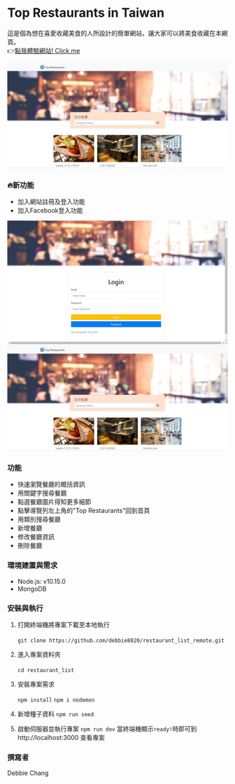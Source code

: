 # Top Restaurants in Taiwan
這是個為想在喜愛收藏美食的人所設計的簡單網站，讓大家可以將美食收藏在本網頁。</br>
:point_right:[點我體驗網站! Click me ](https://tranquil-brushlands-31586.herokuapp.com/)

<img alt="homepage" src="https://github.com/debbie8820/restaurant_list_remote/blob/main/public/img/restaurants.jpg">

### :fire:新功能
+ 加入網站註冊及登入功能
+ 加入Facebook登入功能

<img alt="loginpage" src="https://github.com/debbie8820/restaurant_list_remote/blob/main/public/img/login.jpg">

<img alt="homepage" src="https://github.com/debbie8820/restaurant_list_remote/blob/main/public/img/restaurants.jpg">

### 功能
+ 快速瀏覽餐廳的概括資訊
+ 用關鍵字搜尋餐廳
+ 點選餐廳圖片得知更多細節
+ 點擊導覽列左上角的"Top Restaurants"回到首頁
+ 用類別搜尋餐廳
+ 新增餐廳
+ 修改餐廳資訊
+ 刪除餐廳

### 環境建置與需求
+ Node.js: v10.15.0
+ MongoDB

### 安裝與執行
1. 打開終端機將專案下載至本地執行<br><br/>
`git clone https://github.com/debbie8820/restaurant_list_remote.git`

2. 進入專案資料夾<br><br/>
`cd restaurant_list`

3. 安裝專案需求<br><br/>
`npm install`
`npm i nodemon`

4. 新增種子資料
`npm run seed`

5. 啟動伺服器並執行專案
`npm run dev`
當終端機顯示`ready!`時即可到 http://localhost:3000 查看專案

### 撰寫者
Debbie Chang

